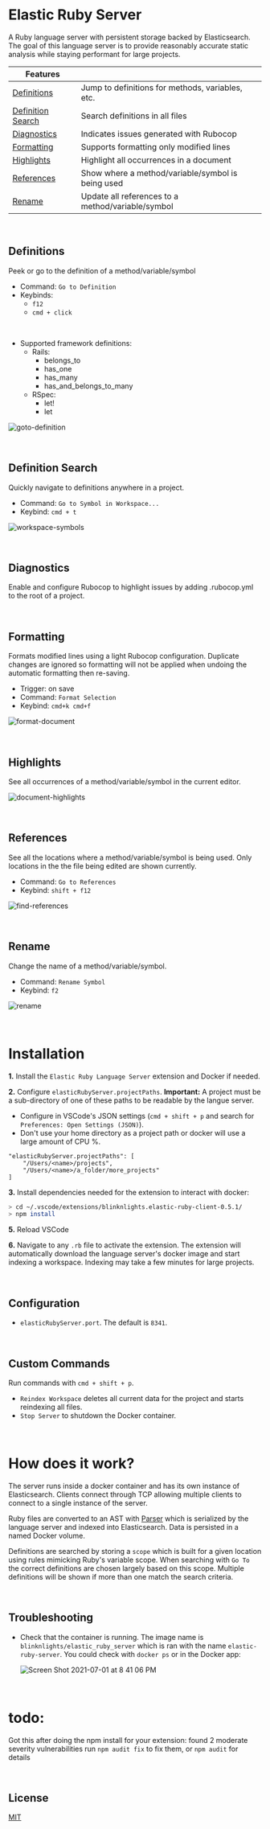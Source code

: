 # Elastic Ruby Server

A Ruby language server with persistent storage backed by Elasticsearch. The goal of this language server is to provide reasonably accurate static analysis while staying performant for large projects.
&nbsp;

| Features  |  |
| ------------- | ------------- |
| [Definitions](#definitions) | Jump to definitions for methods, variables, etc. |
| [Definition Search](#definition-search)  | Search definitions in all files |
| [Diagnostics](#diagnostics) | Indicates issues generated with Rubocop |
| [Formatting](#formatting) | Supports formatting only modified lines |
| [Highlights](#highlights) | Highlight all occurrences in a document |
| [References](#references) | Show where a method/variable/symbol is being used |
| [Rename](#rename) | Update all references to a method/variable/symbol |

&nbsp;
<a id="definitions"></a>
## Definitions
Peek or go to the definition of a method/variable/symbol

- Command: `Go to Definition`
- Keybinds:
  - `f12`
  - `cmd + click`

&nbsp;
- Supported framework definitions:
  - Rails:
    - belongs_to
    - has_one
    - has_many
    - has_and_belongs_to_many
  - RSpec:
    - let!
    - let

![goto-definition](https://code.visualstudio.com/assets/api/language-extensions/language-support/goto-definition.gif)

&nbsp;
<a id="definition-search"></a>
## Definition Search
Quickly navigate to definitions anywhere in a project.

- Command: `Go to Symbol in Workspace...`
- Keybind: `cmd + t`

![workspace-symbols](https://code.visualstudio.com/assets/api/language-extensions/language-support/workspace-symbols.gif)

&nbsp;
<a id="diagnostics"></a>
## Diagnostics
Enable and configure Rubocop to highlight issues by adding .rubocop.yml to the root of a project.

&nbsp;
<a id="formatting"></a>
## Formatting
Formats modified lines using a light Rubocop configuration. Duplicate changes are ignored so formatting will not be applied when undoing the automatic formatting then re-saving.

- Trigger: on save
- Command: `Format Selection`
- Keybind: `cmd+k cmd+f`

![format-document](https://code.visualstudio.com/assets/api/language-extensions/language-support/format-document.gif)

&nbsp;
<a id="highlights"></a>
## Highlights
See all occurrences of a method/variable/symbol in the current editor.

![document-highlights](https://code.visualstudio.com/assets/api/language-extensions/language-support/document-highlights.gif)

&nbsp;
<a id="references"></a>
## References
See all the locations where a method/variable/symbol is being used. Only locations in the the file being edited are shown currently.

- Command: `Go to References`
- Keybind: `shift + f12`

![find-references](https://code.visualstudio.com/assets/api/language-extensions/language-support/find-references.gif)

&nbsp;
<a id="rename"></a>
## Rename
Change the name of a method/variable/symbol.

- Command: `Rename Symbol`
- Keybind: `f2`

![rename](https://code.visualstudio.com/assets/api/language-extensions/language-support/rename.gif)

&nbsp;
# Installation
**1.** Install the `Elastic Ruby Language Server` extension and Docker if needed.

**2.** Configure `elasticRubyServer.projectPaths`. **Important:** A project must be a sub-directory of one of these paths to be readable by the langue server.
- Configure in VSCode's JSON settings (`cmd + shift + p` and search for `Preferences: Open Settings (JSON)`).
- Don't use your home directory as a project path or docker will use a large amount of CPU %.
```
"elasticRubyServer.projectPaths": [
	"/Users/<name>/projects",
	"/Users/<name>/a_folder/more_projects"
]
```

**3.** Install dependencies needed for the extension to interact with docker:
```bash
> cd ~/.vscode/extensions/blinknlights.elastic-ruby-client-0.5.1/
> npm install
```

**5.** Reload VSCode

**6.** Navigate to any `.rb` file to activate the extension. The extension will automatically download the language server's docker image and start indexing a workspace. Indexing may take a few minutes for large projects.

&nbsp;
## Configuration
- `elasticRubyServer.port`. The default is `8341`.

&nbsp;
## Custom Commands
Run commands with `cmd + shift + p`.
- `Reindex Workspace` deletes all current data for the project and starts reindexing all files.
- `Stop Server` to shutdown the Docker container.

&nbsp;
# How does it work?
The server runs inside a docker container and has its own instance of Elasticsearch. Clients connect through TCP allowing multiple clients to connect to a single instance of the server.

Ruby files are converted to an AST with [Parser](https://github.com/whitequark/parser) which is serialized by the language server and indexed into Elasticsearch. Data is persisted in a named Docker volume.

Definitions are searched by storing a `scope` which is built for a given location using rules mimicking Ruby's variable scope. When searching with `Go To` the correct definitions are chosen largely based on this scope. Multiple definitions will be shown if more than one match the search criteria.

&nbsp;
## Troubleshooting
- Check that the container is running. The image name is `blinknlights/elastic_ruby_server` which is ran with the name `elastic-ruby-server`. You could check with `docker ps` or in the Docker app:

  ![Screen Shot 2021-07-01 at 8 41 06 PM](https://user-images.githubusercontent.com/1145873/124217196-bc1a4380-daac-11eb-9f9a-e05bca82d5f6.png)

&nbsp;
# todo:
Got this after doing the npm install for your extension:
found 2 moderate severity vulnerabilities
  run `npm audit fix` to fix them, or `npm audit` for details

&nbsp;
## License
[MIT](https://choosealicense.com/licenses/mit/)
